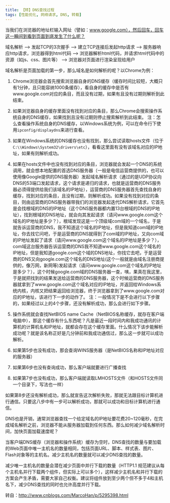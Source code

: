 ```yaml
---
title: 【转】DNS查找过程
tags: [性能优化, 网络请求, DNS, 转载] 
---
```


当我们在浏览器的地址栏输入网址（譬如：www.google.com），然后回车，回车这一瞬间到看到页面到底发生了什么呢？


域名解析 --> 发起TCP的3次握手 --> 建立TCP连接后发起http请求 --> 服务器响应http请求，浏览器得到html代码 --> 浏览器解析html代码，并请求html代码中的资源（如js、css、图片等） --> 浏览器对页面进行渲染呈现给用户

域名解析是页面加载的第一步，那么域名是如何解析的呢？以Chrome为例：

1. Chrome浏览器会首先搜索浏览器自身的DNS缓存（缓存时间比较短，大概只有1分钟，且只能容纳1000条缓存），看自身的缓存中是否有www.google.com对应的条目，而且没有过期，如果有且没有过期则解析到此结束。

2. 如果浏览器自身的缓存里面没有找到对应的条目，那么Chrome会搜索操作系统自身的DNS缓存，如果找到且没有过期则停止搜索解析到此结束。
注：怎么查看操作系统自身的DNS缓存，以Windows系统为例，可以在命令行下使用`ipconfig/displaydns`来进行查看。

3. 如果在Windows系统的DNS缓存也没有找到，那么尝试读取hosts文件（位于`C:\\Windows\System32\drivers\etc`），看看这里面有没有该域名对应的IP地址，如果有则解析成功。

4. 如果在hosts文件中也没有找到对应的条目，浏览器就会发起一个DNS的系统调用，就会想本地配置的首选DNS服务器（一般是电信运营商提供的，也可以使用像Google提供的DNS服务器）发起域名解析请求（通过的是UDP协议向DNS的53端口发起请求，这个请求是递归的请求，也就是运营商的DNS服务器必须得提供给我们该域名的IP地址），运营商的DNS服务器首先查找自身的缓存，找到对应的条目，且没有过期，则解析成功。如果没有找到对应的条目，则由运营商的DNS服务器带我们的浏览器发起迭代DNS解析请求，它首先是会找根域的DNS的IP地址（这个DNS服务器都内置13台根域的DNS的IP地址），找到根域的DNS地址，就会向其发起请求（请问www.google.com这个域名的IP地址是多少？），根域发现这是一个顶级域com域的一个域名，于是就告诉运营商的DNS，我不知道这个域名的IP地址，但是我知道com域的IP地址，你去找它问吧，于是运营商的DNS就得到了com域的IP地址，又向com域的IP地址发起了请求（请问www.google.com这个域名的IP地址是多少？），com域这台服务器告诉运营商的DNS我不知道www.google.com这个域名的IP地址，但是我知道google.com这个域的DNS地址，你找它去吧，于是运营商的DNS又向google.com这个域名的DNS地址(这个一般就是由域名注册商提供的，像万网，新网等)发起请求（请问www.google.com这个域名的IP地址是多少？），这个时候google.com域的DNS服务器一查，咦，果真在我这里，于是就把找到的结果发送给运营商的DNS服务器，这个时候运营商的DNS服务器就拿到了www.google.com这个域名对应的IP地址，并返回给Windows系统内核，内核又把结果返回给浏览器，终于浏览器拿到了www.google.com对应的IP地址，该进行下一步的动作了。
注：一般情况下是不会进行以下步骤的，如果经过以上的4个步骤，还没有解析成功，那么会进行如下步骤。

5. 操作系统就会查找NetBIOS name Cache（NetBIOS名称缓存，就存在客户端电脑中），那这个缓存有什么东西呢？凡是最近一段时间内和我成功通讯的计算机的计算机名和IP地址，就都会存在这个缓存里面。什么情况下该步能解析成功呢？就是该名称正好是几分钟前和我成功通信过，那么这一步就可以成功解析。

6. 如果第5步也没有成功，那会查询WINS服务器（是NetBIOS名称和IP地址对应的服务器）

7. 如果第6步也没有查询成功，那么客户端就要进行广播查找

8. 如果第7步也没有成功，那么客户端就读取LMHOSTS文件（和HOSTS文件同一个目录下，写法也一样）

如果第8步还没有解析成功，那么就宣告这次解析失败，那就无法跟目标计算机进行通信。只要这八步中有一步可以解析成功，那就可以成功和目标计算机进行通信。

DNS也是开销，通常浏览器查找一个给定域名的IP地址要花费20~120毫秒，在完成域名解析之前，浏览器不能从服务器加载到任何东西。那么如何减少域名解析时间，加快页面加载速度呢？

当客户端DNS缓存（浏览器和操作系统）缓存为空时，DNS查找的数量与要加载的Web页面中唯一主机名的数量相同，包括页面URL、脚本、样式表、图片、Flash对象等的主机名。减少主机名的数量就可以减少DNS查找的数量。

减少唯一主机名的数量会潜在减少页面中并行下载的数量（HTTP1.1 规范建议从每个主机名并行下载两个组件，但实际上可以多个），这样减少主机名和并行下载的方案会产生矛盾，需要大家自己权衡。建议将组件放到至少两个但不多于4和主机名下，减少DNS查找的同时也允许高度并行下载。

 转自：http://www.cnblogs.com/MarcoHan/p/5295398.html